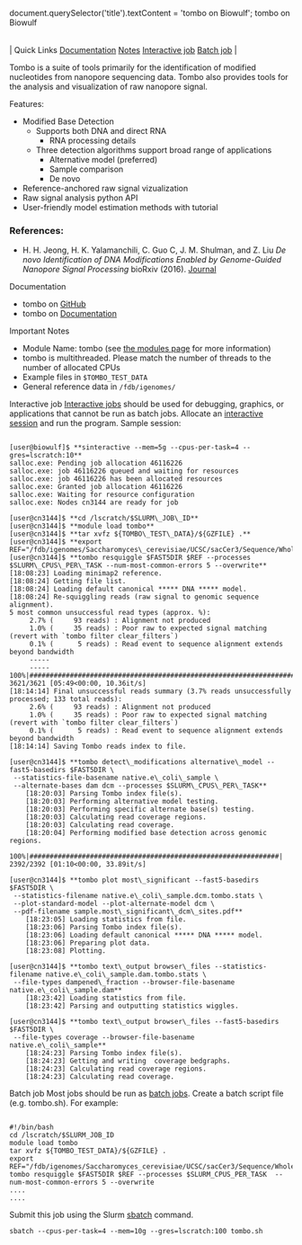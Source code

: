 

document.querySelector('title').textContent = 'tombo on Biowulf';
tombo on Biowulf


|  |
| --- |
| 
Quick Links
[Documentation](#doc)
[Notes](#notes)
[Interactive job](#int) 
[Batch job](#sbatch) 
 |


 Tombo is a suite of tools primarily for the identification of modified nucleotides from nanopore sequencing data. Tombo also provides tools for the analysis and visualization of raw nanopore signal.

 
 Features:
 * Modified Base Detection
	+ Supports both DNA and direct RNA
		- RNA processing details
	+ Three detection algorithms support broad range of applications
		- Alternative model (preferred)
		- Sample comparison
		- De novo
* Reference-anchored raw signal vizualization
* Raw signal analysis python API
* User-friendly model estimation methods with tutorial





### References:


* H. H. Jeong, H. K. Yalamanchili, C. Guo C, J. M. Shulman, and Z. Liu
*De novo Identification of DNA Modifications Enabled by Genome-Guided Nanopore Signal Processing* bioRxiv (2016).
[Journal](http://biorxiv.org/content/early/2017/04/10/094672)


Documentation
* tombo on [GitHub](https://github.com/nanoporetech/tombo)
* tombo on [Documentation](https://nanoporetech.github.io/tombo/)


Important Notes
* Module Name: tombo (see [the modules page](/apps/modules.html)
for more information)
* tombo is multithreaded. Please match the number of threads to the number of allocated CPUs
* Example files in `$TOMBO_TEST_DATA`
* General reference data in `/fdb/igenomes/`



Interactive job
[Interactive jobs](/docs/userguide.html#int) should be used for debugging, graphics, or applications that cannot be run as batch jobs.
Allocate an [interactive session](/docs/userguide.html#int) and run the program. Sample session:



```

[user@biowulf]$ **sinteractive --mem=5g --cpus-per-task=4 --gres=lscratch:10**
salloc.exe: Pending job allocation 46116226
salloc.exe: job 46116226 queued and waiting for resources
salloc.exe: job 46116226 has been allocated resources
salloc.exe: Granted job allocation 46116226
salloc.exe: Waiting for resource configuration
salloc.exe: Nodes cn3144 are ready for job

[user@cn3144]$ **cd /lscratch/$SLURM\_JOB\_ID**
[user@cn3144]$ **module load tombo**
[user@cn3144]$ **tar xvfz ${TOMBO\_TEST\_DATA}/${GZFILE} .**
[user@cn3144]$ **export REF="/fdb/igenomes/Saccharomyces\_cerevisiae/UCSC/sacCer3/Sequence/WholeGenomeFasta/genome.fa"**
[user@cn3144]$ **tombo resquiggle $FAST5DIR $REF --processes $SLURM\_CPUS\_PER\_TASK --num-most-common-errors 5 --overwrite**
[18:08:23] Loading minimap2 reference.
[18:08:24] Getting file list.
[18:08:24] Loading default canonical ***** DNA ***** model.
[18:08:24] Re-squiggling reads (raw signal to genomic sequence alignment).
5 most common unsuccessful read types (approx. %):
     2.7% (     93 reads) : Alignment not produced                                                          
     1.0% (     35 reads) : Poor raw to expected signal matching (revert with `tombo filter clear_filters`) 
     0.1% (      5 reads) : Read event to sequence alignment extends beyond bandwidth                       
     -----
     -----
100%|##################################################################| 3621/3621 [05:49<00:00, 10.36it/s]
[18:14:14] Final unsuccessful reads summary (3.7% reads unsuccessfully processed; 133 total reads):
     2.6% (     93 reads) : Alignment not produced                                                          
     1.0% (     35 reads) : Poor raw to expected signal matching (revert with `tombo filter clear_filters`) 
     0.1% (      5 reads) : Read event to sequence alignment extends beyond bandwidth                       
[18:14:14] Saving Tombo reads index to file.

[user@cn3144]$ **tombo detect\_modifications alternative\_model --fast5-basedirs $FAST5DIR \
 --statistics-file-basename native.e\_coli\_sample \
 --alternate-bases dam dcm --processes $SLURM\_CPUS\_PER\_TASK**
    [18:20:03] Parsing Tombo index file(s).
    [18:20:03] Performing alternative model testing.
    [18:20:03] Performing specific alternate base(s) testing.
    [18:20:03] Calculating read coverage regions.
    [18:20:03] Calculating read coverage.
    [18:20:04] Performing modified base detection across genomic regions.
    100%|##############################################################| 2392/2392 [01:10<00:00, 33.89it/s]

[user@cn3144]$ **tombo plot most\_significant --fast5-basedirs $FAST5DIR \
 --statistics-filename native.e\_coli\_sample.dcm.tombo.stats \
 --plot-standard-model --plot-alternate-model dcm \
 --pdf-filename sample.most\_significant\_dcm\_sites.pdf**
    [18:23:05] Loading statistics from file.
    [18:23:06] Parsing Tombo index file(s).
    [18:23:06] Loading default canonical ***** DNA ***** model.
    [18:23:06] Preparing plot data.
    [18:23:08] Plotting.

[user@cn3144]$ **tombo text\_output browser\_files --statistics-filename native.e\_coli\_sample.dam.tombo.stats \
 --file-types dampened\_fraction --browser-file-basename native.e\_coli\_sample.dam**
    [18:23:42] Loading statistics from file.
    [18:23:42] Parsing and outputting statistics wiggles.

[user@cn3144]$ **tombo text\_output browser\_files --fast5-basedirs $FAST5DIR \
 --file-types coverage --browser-file-basename native.e\_coli\_sample**
    [18:24:23] Parsing Tombo index file(s).
    [18:24:23] Getting and writing  coverage bedgraphs.
    [18:24:23] Calculating read coverage regions.
    [18:24:23] Calculating read coverage.   

```



Batch job
Most jobs should be run as [batch jobs](/docs/userguide.html#submit).
Create a batch script file (e.g. tombo.sh). For example:



```

#!/bin/bash
cd /lscratch/$SLURM_JOB_ID
module load tombo
tar xvfz ${TOMBO_TEST_DATA}/${GZFILE} .
export REF="/fdb/igenomes/Saccharomyces_cerevisiae/UCSC/sacCer3/Sequence/WholeGenomeFasta/genome.fa"
tombo resquiggle $FAST5DIR $REF --processes $SLURM_CPUS_PER_TASK  --num-most-common-errors 5 --overwrite
....
....

```

Submit this job using the Slurm [sbatch](/docs/userguide.html) command.



```
sbatch --cpus-per-task=4 --mem=10g --gres=lscratch:100 tombo.sh
```







